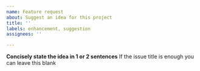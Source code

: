 ```yaml
---
name: Feature request
about: Suggest an idea for this project
title: ''
labels: enhancement, suggestion
assignees: ''

---
```


**Concisely state the idea in 1 or 2 sentences**
If the issue title is enough you can leave this blank
